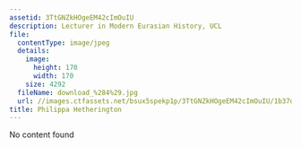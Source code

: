 ```yaml
---
assetid: 3TtGNZkHOgeEM42cImOuIU
description: Lecturer in Modern Eurasian History, UCL
file:
  contentType: image/jpeg
  details:
    image:
      height: 170
      width: 170
    size: 4292
  fileName: download_%284%29.jpg
  url: //images.ctfassets.net/bsux5spekp1p/3TtGNZkHOgeEM42cImOuIU/1b37d5be965a38971d8e3fb94052c8dd/download__284_29.jpg
title: Philippa Hetherington
---
```

No content found
